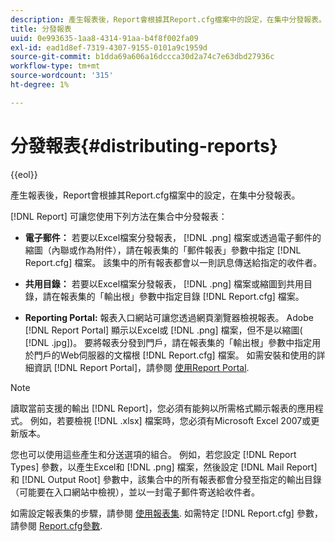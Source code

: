 ```yaml
---
description: 產生報表後，Report會根據其Report.cfg檔案中的設定，在集中分發報表。
title: 分發報表
uuid: 0e993635-1aa8-4314-91aa-b4f8f002fa09
exl-id: ead1d8ef-7319-4307-9155-0101a9c1959d
source-git-commit: b1dda69a606a16dccca30d2a74c7e63dbd27936c
workflow-type: tm+mt
source-wordcount: '315'
ht-degree: 1%

---
```


# 分發報表{#distributing-reports}

{{eol}}

產生報表後，Report會根據其Report.cfg檔案中的設定，在集中分發報表。

[!DNL Report] 可讓您使用下列方法在集合中分發報表：

* **電子郵件：** 若要以Excel檔案分發報表， [!DNL .png] 檔案或透過電子郵件的縮圖（內聯或作為附件），請在報表集的「郵件報表」參數中指定 [!DNL Report.cfg] 檔案。 該集中的所有報表都會以一則訊息傳送給指定的收件者。

* **共用目錄：** 若要以Excel檔案分發報表， [!DNL .png] 檔案或縮圖到共用目錄，請在報表集的「輸出根」參數中指定目錄 [!DNL Report.cfg] 檔案。

* **Reporting Portal:** 報表入口網站可讓您透過網頁瀏覽器檢視報表。 Adobe [!DNL Report Portal] 顯示以Excel或 [!DNL .png] 檔案，但不是以縮圖( [!DNL .jpg])。 要將報表分發到門戶，請在報表集的「輸出根」參數中指定用於門戶的Web伺服器的文檔根 [!DNL Report.cfg] 檔案。 如需安裝和使用的詳細資訊 [!DNL Report Portal]，請參閱 [使用Report Portal](../../home/c-rpt-oview/c-rpt-portal/c-rpt-portal.md#concept-f692210cad494c00865dbf325eb5ed35).

>[!NOTE]
>
>讀取當前支援的輸出 [!DNL Report]，您必須有能夠以所需格式顯示報表的應用程式。 例如，若要檢視 [!DNL .xlsx] 檔案時，您必須有Microsoft Excel 2007或更新版本。

您也可以使用這些產生和分送選項的組合。 例如，若您設定 [!DNL Report Types] 參數，以產生Excel和 [!DNL .png] 檔案，然後設定 [!DNL Mail Report]和 [!DNL Output Root] 參數中，該集合中的所有報表都會分發至指定的輸出目錄（可能要在入口網站中檢視），並以一封電子郵件寄送給收件者。

如需設定報表集的步驟，請參閱 [使用報表集](../../home/c-rpt-oview/c-work-rpt-sets/c-work-rpt-sets.md#concept-a5f078668e1245e684cb2a778c8803d5). 如需特定 [!DNL Report.cfg] 參數，請參閱 [Report.cfg參數](../../home/c-rpt-oview/c-rpt-param-ref/c-rpt-param.md#concept-838e59d72d3f4cb29ee15f5c7eb0ceff).
